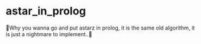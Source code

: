 # astar_in_prolog
🎵Why you wanna go and put astarz in prolog, it is the same old algorithm, it is just a nightmare to implement..🎵
